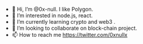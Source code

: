 - 👋 Hi, I’m @0x-null. I like Polygon.
- 👀 I’m interested in node.js, react.
- 🌱 I’m currently learning crypto and web3 .
- 💞️ I’m looking to collaborate on block-chain project.
- 📫 How to reach me https://twitter.com/0xnullx

<!---
0x-null/0x-null is a ✨ special ✨ repository because its `README.md` (this file) appears on your GitHub profile.
You can click the Preview link to take a look at your changes.
--->
